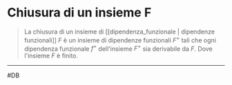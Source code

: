 # Chiusura di un insieme F
> La chiusura di un insieme di [[dipendenza_funzionale | dipendenze funzionali]] $F$ è un insieme di dipendenze funzionali $F^+$ tali che ogni dipendenza funzionale $f^+$ dell'insieme $F^+$ sia derivabile da $F$.
> Dove l'insieme $F$ è finito.

---
#DB 